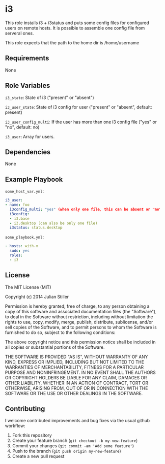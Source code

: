 i3
==

This role installs i3 + i3status and puts some config files for configured users on remote hosts.
It is possible to assemble one config file from serveral ones.

This role expects that the path to the home dir is /home/username

Requirements
------------

None

Role Variables
--------------

`i3_state`: State of i3 ("present" or "absent")

`i3_user_state`: State of i3 config for user ("present" or "absent", default: present)

`i3_user_config_multi`: If the user has more than one i3 config file ("yes" or "no", default: no)

`i3_user`: Array for users.

Dependencies
------------

None

Example Playbook
----------------

`some_host_var.yml`:

```yaml
i3_user:
- name: foo
  i3config_multi: "yes" (when only one file, this can be absent or "no")
  i3config:
  - i3.base
  - i3.desktop (can also be only one file)
  i3status: status.desktop
```

`some_playbook.yml`:

```yaml
- hosts: with-x
  sudo: yes
  roles:
  - i3
```
License
-------

The MIT License (MIT)

Copyright (c) 2014 Julian Stiller

Permission is hereby granted, free of charge, to any person obtaining a copy of this software and associated documentation files (the "Software"), to deal in the Software without restriction, including without limitation the rights to use, copy, modify, merge, publish, distribute, sublicense, and/or sell copies of the Software, and to permit persons to whom the Software is furnished to do so, subject to the following conditions:

The above copyright notice and this permission notice shall be included in all copies or substantial portions of the Software.

THE SOFTWARE IS PROVIDED "AS IS", WITHOUT WARRANTY OF ANY KIND, EXPRESS OR IMPLIED, INCLUDING BUT NOT LIMITED TO THE WARRANTIES OF MERCHANTABILITY, FITNESS FOR A PARTICULAR PURPOSE AND NONINFRINGEMENT. IN NO EVENT SHALL THE AUTHORS OR COPYRIGHT HOLDERS BE LIABLE FOR ANY CLAIM, DAMAGES OR OTHER LIABILITY, WHETHER IN AN ACTION OF CONTRACT, TORT OR OTHERWISE, ARISING FROM, OUT OF OR IN CONNECTION WITH THE SOFTWARE OR THE USE OR OTHER DEALINGS IN THE SOFTWARE.

Contributing
------------

I welcome contributed improvements and bug fixes via the usual github
workflow:

1. Fork this repository
2. Create your feature branch (`git checkout -b my-new-feature`)
3. Commit your changes (`git commit -am 'Add some feature'`)
4. Push to the branch (`git push origin my-new-feature`)
5. Create a new pull request
